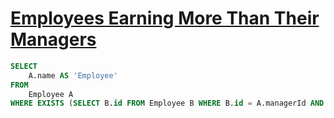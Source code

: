 # [Employees Earning More Than Their Managers](https://leetcode.com/problems/employees-earning-more-than-their-managers/description/)

```sql
SELECT 
    A.name AS 'Employee'
FROM
    Employee A
WHERE EXISTS (SELECT B.id FROM Employee B WHERE B.id = A.managerId AND A.salary > B.salary)
```